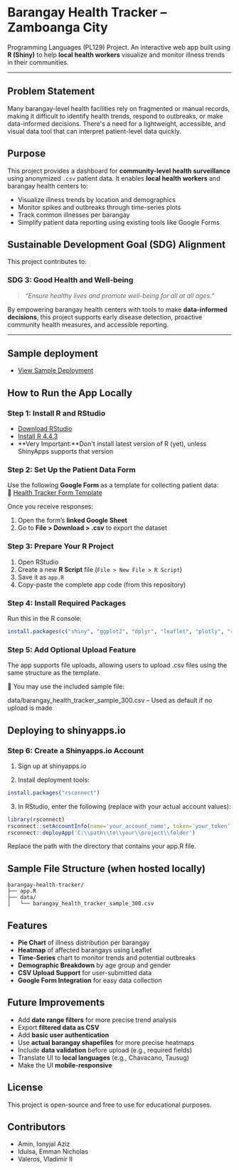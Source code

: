 # Barangay Health Tracker – Zamboanga City

Programming Languages (PL129) Project. An interactive web app built using **R (Shiny)** to help **local health workers** visualize and monitor illness trends in their communities.

---

## Problem Statement

Many barangay-level health facilities rely on fragmented or manual records, making it difficult to identify health trends, respond to outbreaks, or make data-informed decisions. There's a need for a lightweight, accessible, and visual data tool that can interpret patient-level data quickly.



## Purpose

This project provides a dashboard for **community-level health surveillance** using anonymized `.csv` patient data. It enables **local health workers** and barangay health centers to:

- Visualize illness trends by location and demographics
- Monitor spikes and outbreaks through time-series plots
- Track common illnesses per barangay
- Simplify patient data reporting using existing tools like Google Forms



## Sustainable Development Goal (SDG) Alignment

This project contributes to:

### **SDG 3: Good Health and Well-being**
> _“Ensure healthy lives and promote well-being for all at all ages.”_

By empowering barangay health centers with tools to make **data-informed decisions**, this project supports early disease detection, proactive community health measures, and accessible reporting.

---

## Sample deployment
- [View Sample Deployment](https://vladvaleros.shinyapps.io/barangay-health-tracker/)  

## How to Run the App Locally

### **Step 1: Install R and RStudio**

- [Download RStudio](https://posit.co/download/rstudio-desktop/)  
- [Install R 4.4.3](https://cran.r-project.org/bin/windows/base/old/4.4.3/)
- **Very Important:**Don't install latest version of R (yet), unless ShinyApps supports that version



### **Step 2: Set Up the Patient Data Form**

Use the following **Google Form** as a template for collecting patient data:  
📄 [Health Tracker Form Template](https://forms.gle/XNi914cY9fri4xEy7)

Once you receive responses:
1. Open the form’s **linked Google Sheet**
2. Go to **File > Download > .csv** to export the dataset



### **Step 3: Prepare Your R Project**

1. Open RStudio
2. Create a new **R Script** file (`File > New File > R Script`)
3. Save it as `app.R`
4. Copy-paste the complete app code (from this repository)



### **Step 4: Install Required Packages**

Run this in the R console:

```r
install.packages(c("shiny", "ggplot2", "dplyr", "leaflet", "plotly", "readr", "lubridate", "tidyr"))
```


### **Step 5: Add Optional Upload Feature**

The app supports file uploads, allowing users to upload .csv files using the same structure as the template.

📁 You may use the included sample file:

data/barangay_health_tracker_sample_300.csv – Used as default if no upload is made


## Deploying to shinyapps.io

### **Step 6: Create a Shinyapps.io Account**

1. Sign up at shinyapps.io

2. Install deployment tools:

```r
install.packages("rsconnect")
```

3. In RStudio, enter the following (replace with your actual account values):
```r
library(rsconnect)
rsconnect::setAccountInfo(name='your_account_name', token='your_token', secret='your_secret_ID')
rsconnect::deployApp('C:\\path\\to\\your\\project\\folder')
```
Replace the path with the directory that contains your app.R file.

## Sample File Structure (when hosted locally)
```
barangay-health-tracker/
├── app.R
├── data/
│   └── barangay_health_tracker_sample_300.csv
```

## Features

- **Pie Chart** of illness distribution per barangay  
- **Heatmap** of affected barangays using Leaflet  
- **Time-Series** chart to monitor trends and potential outbreaks  
- **Demographic Breakdown** by age group and gender  
- **CSV Upload Support** for user-submitted data  
- **Google Form Integration** for easy data collection  

## Future Improvements

- Add **date range filters** for more precise trend analysis  
- Export **filtered data as CSV**  
- Add **basic user authentication**  
- Use **actual barangay shapefiles** for more precise heatmaps  
- Include **data validation** before upload (e.g., required fields)  
- Translate UI to **local languages** (e.g., Chavacano, Tausug)  
- Make the UI **mobile-responsive**


## License
This project is open-source and free to use for educational purposes.

## Contributors
- Amin, Ionyjal Aziz
- Idulsa, Emman Nicholas
- Valeros, Vladimir II

